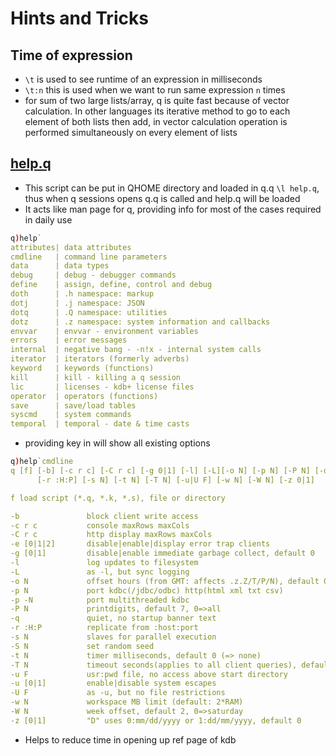 # Hints and Tricks

## Time of expression
* `\t` is used to see runtime of an expression in milliseconds
* `\t:n` this is used when we want to run same expression `n` times
* for sum of two large lists/array, q is quite fast because of vector calculation. In other languages its iterative method to go to each element of both lists then add, in vector calculation operation is performed simultaneously on every element of lists

## [help.q](https://github.com/KxSystems/help/blob/master/help.q)
* This script can be put in QHOME directory and loaded in q.q `\l help.q`, thus when q sessions opens q.q is called and help.q will be loaded
* It acts like man page for q, providing info for most of the cases required in daily use

```q
q)help`
attributes| data attributes
cmdline   | command line parameters
data      | data types
debug     | debug - debugger commands
define    | assign, define, control and debug
doth      | .h namespace: markup
dotj      | .j namespace: JSON
dotq      | .Q namespace: utilities
dotz      | .z namespace: system information and callbacks
envvar    | envvar - environment variables
errors    | error messages
internal  | negative bang - -n!x - internal system calls
iterator  | iterators (formerly adverbs)
keyword   | keywords (functions)
kill      | kill - killing a q session
lic       | licenses - kdb+ license files
operator  | operators (functions)
save      | save/load tables
syscmd    | system commands
temporal  | temporal - date & time casts
```

* providing key in will show all existing options

```q
q)help`cmdline
q [f] [-b] [-c r c] [-C r c] [-g 0|1] [-l] [-L][-o N] [-p N] [-P N] [-q]
      [-r :H:P] [-s N] [-t N] [-T N] [-u|U F] [-w N] [-W N] [-z 0|1]

f load script (*.q, *.k, *.s), file or directory

-b               block client write access
-c r c           console maxRows maxCols
-C r c           http display maxRows maxCols
-e [0|1|2]       disable|enable|display error trap clients
-g [0|1]         disable|enable immediate garbage collect, default 0
-l               log updates to filesystem
-L               as -l, but sync logging
-o N             offset hours (from GMT: affects .z.Z/T/P/N), default 0
-p N             port kdbc(/jdbc/odbc) http(html xml txt csv)
-p -N            port multithreaded kdbc
-P N             printdigits, default 7, 0=>all
-q               quiet, no startup banner text
-r :H:P          replicate from :host:port
-s N             slaves for parallel execution
-S N             set random seed
-t N             timer milliseconds, default 0 (=> none)
-T N             timeout seconds(applies to all client queries), default 0 (=> none)
-u F             usr:pwd file, no access above start directory
-u [0|1]         enable|disable system escapes
-U F             as -u, but no file restrictions
-w N             workspace MB limit (default: 2*RAM)
-W N             week offset, default 2, 0=>saturday
-z [0|1]         "D" uses 0:mm/dd/yyyy or 1:dd/mm/yyyy, default 0
```

* Helps to reduce time in opening up ref page of kdb
